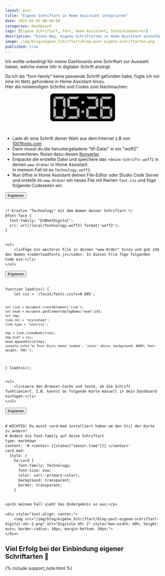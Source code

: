 ```yaml
---
layout: post
title: "Eigene Schriftart in Home Assistant integrieren"
date: 2023-05-03 06:58:00
categories: Dashboard
tags: [Eigene Schriftart, Font, Home Assistant, StudioCodeServer]
description: "Einen Weg, eigene Schriftarten in Home Assistant einzufügen, zeige ich hier."
image: /img/blog/eigene_Schriftart/blog-post-eigene-schriftarten.png
published: true
---
```


<div class="post-content">
<p>
    Ich wollte unbedingt für meine Dashboards eine Schriftart zur Auswahl haben, welche meine Uhr in digitaler Schrift anzeigt.
</p>

<p>
    Da ich als "font-family" keine passende Schrift gefunden habe, fügte ich mir eine im Netz gefundene in Home Assistant hinzu.<br>
    Hier die notwendigen Schritte und Codes zum Nachmachen:
</p>

<div style="text-align: center;">
    <img src="/img/blog/eigene_Schriftart/blog-post-eigene-schriftart-digital-uhr.png" alt="Digitale Uhr" style="max-width: 60%; height: auto; border-radius: 10px; margin-bottom: 30px;">
</div>

<ul>
    <li>Lade dir eine Schrift deiner Wahl aus dem Internet z.B von <a href="https://www.1001fonts.com/technology-font.html" target="_blank">1001fonts.com</a></li>
    <li>Dann musst du die heruntergeladene "ttf-Datei" in ein "woff2" konvertieren. Nutze dazu diesen <a href="https://www.fontconverter.io/de" target="_blank">Konverter</a>.</li>
    <li>Entpacke die erstellte Datei und speichere das <code>&lt;deine-Schrift&gt;.woff2</code> in deinen <code>www-Ordner</code> in Home Assistant.<br>
    In meinem Fall ist es <code>Technology.woff2</code>.</li>
    <li>Nun öffne in Home Assistant deinen File-Editor oder Studio Code Server und erstelle im <code>www-Ordner</code> ein neues File mit Namen <code>font.css</code> und füge folgende Codezeilen ein:</li>
</ul>

<div class="shb-code-container">
    <button class="copy-code-button" onclick="copyCode('code-css-font', this)">Kopieren</button>
    <pre id="code-css-font" class="language-css"><code>
/* Ersetze "Technology" mit dem Namen deiner Schriftart */
@font-face {
  font-family: "DJBGetDigital";
  src: url(/local/Technology.woff2) format('woff2');
}
    </code></pre>
</div>

    <ul>
        <li>Füge ein weiteres File in deinen "www-Order" hinzu und gib ihm den Namen <code>loadfonts.js</code>. In dieses File füge folgenden Code ein:</li>
    </ul>
<div class="shb-code-container">
    <button class="copy-code-button" onclick="copyCode('code-js-font', this)">Kopieren</button>
    <pre id="code-js-font" class="language-js"><code>
function loadcss() {
    let css = '/local/fonts.css?v=0.005';

    let link = document.createElement('link');
    let head = document.getElementsByTagName('head')[0];
    let tmp;
    link.rel = 'stylesheet';
    link.type = 'text/css';

    tmp = link.cloneNode(true);
    tmp.href = css;
    head.appendChild(tmp);
    console.info('%c Font Style sheet loaded', 'color: white; background: #000; font-weight: 700;');
}
loadcss();
    </code></pre>
</div>

    <ul>
        <li>Leere den Browser-Cache und teste, ob die Schrift funktioniert. Z.B. kannst du folgende Karte manuell in dein Dashboard einfügen:</li>
    </ul>

<div class="shb-code-container">
    <button class="copy-code-button" onclick="copyCode('code-yaml-font', this)">Kopieren</button>
    <pre id="code-yaml-font" class="language-yaml"><code>
# WICHTIG! Du musst card-mod installiert haben um den Stil der Karte zu ändern!
# Ändere die font-family auf deine Schriftart
type: markdown
content: '# &lt;center&gt; &#123;&#123;states("sensor.time")&#125;&#125; &lt;/center&gt;'
card_mod:
  style: |
    ha-card {
      font-family: Technology;
      font-size: 2vw;
      color: var(--primary-color);
      background: transparent;
      border: transparent;
    }
    </code></pre>
</div>

    <p>In meinem Fall sieht das Endergebnis so aus:</p>

    <div style="text-align: center;">
        <img src="/img/blog/eigene_Schriftart/blog-post-eigene-schriftart-digital-uhr-2.png" alt="Digitale Uhr 2" style="max-width: 60%; height: auto; border-radius: 10px; margin-bottom: 30px;">
    </div>
<div id="shb-custom-alert" style="display: none;">
    <div id="shb-custom-alert-content">
        <h4 id="shb-custom-alert-title"></h4>
        <p id="shb-custom-alert-message"></p>
        <button id="shb-close-alert">OK</button>
    </div>
</div>
<footer class="shb-footer">
    <h2>Viel Erfolg bei der Einbindung eigener Schriftarten 🎉</h2>
</footer>

{% include support_note.html %}
</div>

